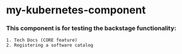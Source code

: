 # my-kubernetes-component

### This component is for testing the backstage functionality:
    1. Tech Docs (CORE feature)
    2. Registering a software catalog